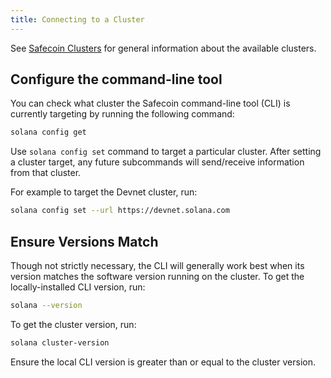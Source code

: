 ```yaml
---
title: Connecting to a Cluster
---
```


See [Safecoin Clusters](../clusters.md) for general information about the
available clusters.

## Configure the command-line tool

You can check what cluster the Safecoin command-line tool (CLI) is currently targeting by
running the following command:

```bash
solana config get
```

Use `solana config set` command to target a particular cluster. After setting
a cluster target, any future subcommands will send/receive information from that
cluster.

For example to target the Devnet cluster, run:

```bash
solana config set --url https://devnet.solana.com
```

## Ensure Versions Match

Though not strictly necessary, the CLI will generally work best when its version
matches the software version running on the cluster. To get the locally-installed
CLI version, run:

```bash
solana --version
```

To get the cluster version, run:

```bash
solana cluster-version
```

Ensure the local CLI version is greater than or equal to the cluster version.
